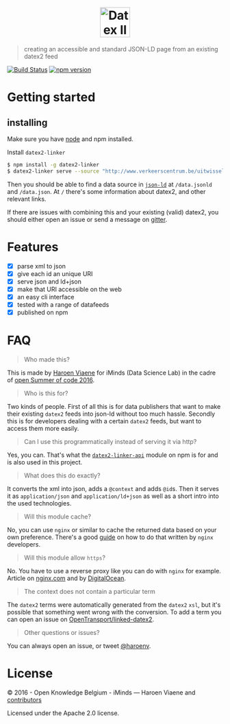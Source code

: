 <h1 align="center"><a href="https://github.com/osoc16/datex2-linker"><img src="https://cdn.rawgit.com/osoc16/datex2-linker/master/logo.svg" alt="Datex II linker" height="70"></a></h1>

> creating an accessible and standard JSON-LD page from an existing datex2 feed

[![Build Status](https://travis-ci.org/osoc16/datex2-linker.svg?branch=master)](https://travis-ci.org/osoc16/datex2-linker)
[![npm version](https://badge.fury.io/js/datex2-linker.svg)](https://www.npmjs.com/package/datex2-linker)

# Getting started

## installing

Make sure you have [node](https://nodejs.org/en/download/) and npm installed.

Install `datex2-linker`

```sh
$ npm install -g datex2-linker
$ datex2-linker serve --source "http://www.verkeerscentrum.be/uitwisseling/datex2full" --base "http://localhost:8000/" --port 8000
```

Then you should be able to find a data source in [`json-ld`](http://json-ld.org) at `/data.jsonld` and `/data.json`. At `/` there's some information about datex2, and other relevant links.

If there are issues with combining this and your existing (valid) datex2, you should either open an issue or send a message on [gitter](https://gitter.im/oSoc16).


# Features

- [x] parse xml to json
- [x] give each id an unique URI
- [x] serve json and ld+json
- [x] make that URI accessible on the web
- [x] an easy cli interface
- [x] tested with a range of datafeeds
- [x] published on npm

# FAQ

> Who made this?

This is made by [Haroen Viaene](https://haroen.me) for iMinds (Data Science Lab) in the cadre of [open Summer of code 2016]().

> Who is this for?

Two kinds of people. First of all this is for data publishers that want to make their existing `datex2` feeds into json-ld without too much hassle. Secondly this is for developers dealing with a certain `datex2` feeds, but want to access them more easily.

> Can I use this programmatically instead of serving it via http?

Yes, you can. That's what the [`datex2-linker-api`](https://github.com/osoc16/datex2-linker-api) module on npm is for and is also used in this project.

> What does this do exactly?

It converts the xml into json, adds a `@context` and adds `@id`s. Then it serves it as `application/json` and `application/ld+json` as well as a short intro into the used technologies.

> Will this module cache?

No, you can use `nginx` or similar to cache the returned data based on your own preference. There's a good [guide](https://www.nginx.com/blog/nginx-caching-guide/) on how to do that written by `nginx` developers.

> Will this module allow `https`?

No. You have to use a reverse proxy like you can do with `nginx` for example. Article on [nginx.com](https://www.nginx.com/resources/admin-guide/reverse-proxy/) and by [DigitalOcean](https://www.digitalocean.com/community/tutorials/how-to-configure-nginx-with-ssl-as-a-reverse-proxy-for-jenkins).

> The context does not contain a particular term

The `datex2` terms were automatically generated from the `datex2` `xsl`, but it's possible that something went wrong with the conversion. To add a term you can open an issue on [OpenTransport/linked-datex2](https://github.com/OpenTransport/linked-datex2).

> Other questions or issues?

You can always open an issue, or tweet [@haroenv](https://twitter.com/haroenv/).

# License

© 2016 - Open Knowledge Belgium - iMinds — Haroen Viaene and [contributors](https://github.com/oSoc16/datex2-linker/graphs/contributors)

Licensed under the Apache 2.0 license.
